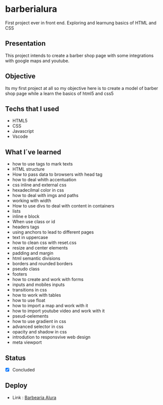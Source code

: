 # barberialura
First project ever in front end. Exploring and learnung basics of HTML and CSS


## Presentation
 This project intends to create a barber shop page with some integrations with google maps and  youtube.
 
## Objective
  Its my first project at all so my objective here is to create a model of barber shop page while a learn the basics of html5 and css5
  
## Techs that I used
- HTML5
- CSS
- Javascript
- Vscode


## What I´ve learned
- how to use tags to mark texts
- HTML structure
- How to pass data to browsers with head tag
- how to deal whith accentuation
- css inline and external css
- hexadecilmal color in css
- how to deal with imgs and paths
- working with width
- How to use divs to deal with content in containers
- lists
- inline e block
- When use class or id
- headers tags
- using anchors to lead to different pages
- text in uppercase
- how to clean css with reset.css
- resize and center elements
- padding and margin
- html semantic divisions 
- borders and rounded borders
- pseudo class
- footers
- how to create and work with forms
- inputs and mobiles inputs
- transitions in css
-  how to work with tables
- how to use float
- how to import a map and work with it 
- how to import youtube video and work with it
- pseud-oelements
- how to use gradient in css
- advanced selector in css
- opacity and shadow in css
- introdution to responsvive web design
- meta viewport


## Status
- [x] Concluded

## Deploy
- Link : [Barbearia Alura](https://barberialura.vercel.app/)
  
  
